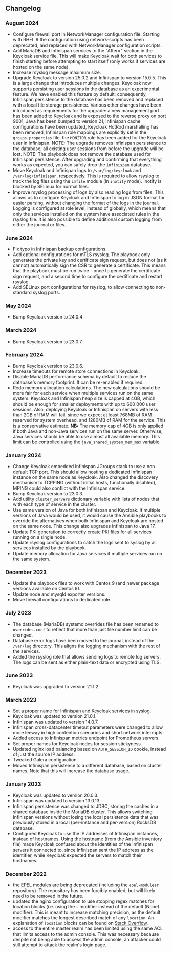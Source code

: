 ## Changelog

### August 2024
  - Configure firewall port in NetworkManager configuration file. Starting with
    RHEL 9 the configuration using network-scripts has been deprecated, and
    replaced with NetworkManager configuration scripts.
  - Add MariaDB and Infinispan services to the "After=" section in the Keycloak
    service file. This will make Keycloak wait for both services to finish
    starting before attempting to start itself (only works if services are
    hosted on the same node).
  - Increase rsyslog message maximum size.
  - Upgrade Keycloak to version 25.0.2 and Infinispan to version 15.0.5.
    This is a large change that introduces multiple changes: Keycloak now
    supports persisting user sessions in the database as an experimental
    feature. We have enabled this feature by default; consequently, Infinispan
    persistence to the database has been removed and replaced with a local
    file storage persistence.
    Various other changes have been introduced as requirements for the upgrade:
    a new management port has been added to Keycloak and is exposed to the
    reverse proxy on port 9001, Java has been bumped to version 21, Infinispan
    cache configurations have been updated, Keycloak HotRod marshalling has been
    removed, Infinispan role mappings are explicitly set in the
    `groups.properties` file, the `MONITOR` role has been added for the Keycloak
    user in Infinispan.
    NOTE: The upgrade removes Infinispan persistence to the database; all
    existing user sessions from before the upgrade will be lost.
    NOTE: The playbook does not remove the database used for Infinispan
    persistence. After upgrading and confirming that everything works as
    expected, you can safely drop the `infinispan` database.
  - Move Keycloak and Infinispan logs to `/var/log/keycloak` and
    `/var/log/infinispan`, respectively. This is required to allow rsyslog to
    track the log files using the `imfile` module (in `inotify` mode).
    Inotify is blocked by SELinux for normal files.
  - Improve rsyslog processing of logs by also reading logs from files.
    This allows us to configure Keycloak and Infinispan to log in JSON format
    for easier parsing, without changing the format of the logs in the journal.
    Logging is configured at role level, instead of globally, which means that
    only the services installed on the system have associated rules in the
    rsyslog file. It is also possible to define additional custom logging from
    either the journal or files.

### June 2024
  - Fix typo in Infinispan backup configurations.
  - Add optional configurations for mTLS rsyslog. The playbook only generates
    the private key and certificate sign request, but does not (as it cannot)
    automatically sign the CSR to generate a certificate. This means that the
    playbook must be run twice - once to generate the certificate sign request,
    and a second time to configure the certificate and restart rsyslog.
  - Add SELinux port configurations for rsyslog, to allow connecting to
    non-standard syslog ports.

### May 2024
  - Bump Keycloak version to 24.0.4

### March 2024
  - Bump Keycloak version to 23.0.7.

### February 2024
  - Bump Keycloak version to 23.0.6.
  - Increase timeouts for remote store connections in Keycloak.
  - Disable MariaDB performance schema by default to reduce the database's
    memory footprint. It can be re-enabled if required.
  - Redo memory allocation calculations. The new calculations should be more
    fair for each service when multiple services run on the same system.
    Keycloak and Infinispan heap size is capped at 4GB, which should be enough
    for smaller deployments with up to 600 000 user sessions. Also, deploying
    Keycloak or Infinispan on servers with less than 2GB of RAM will fail, since
    we expect at least 768MB of RAM reserved for system overhead, and 1280MB of
    RAM for the service. This is a conservative estimate.
    **NB:** The memory cap of 4GB is only applied if both Java and non-Java
    services run on the same server. Otherwise, Java services should be able to
    use almost all available memory. This limit can be controlled using the
    `java_shared_system_mem_max` variable.

### January 2024
  - Change Keycloak embedded Infinispan JGroups stack to use a non default TCP
    port. This should allow hosting a dedicated Infinispan instance on the same
    node as Keycloak. Also changed the discovery mechanism to TCPPING
    (without initial hosts, functionally disabled), MPING could also conflict
    with the Infinispan service.
  - Bump Keycloak version to 23.0.3.
  - Add utility `cluster_servers` dictionary variable with lists of nodes that
    with each type of service in the cluster.
  - Use same version of Java for both Infinispan and Keycloak. If multiple
    versions of Java would be used, it would cause the Ansible playbooks to
    override the alternatives when both Infinispan and Keycloak are hosted on
    the same node. This change also upgrades Infinispan to Java 17.
  - Update PKI generation to correctly create PKI files for all services running
    on a single node.
  - Update rsyslog configurations to catch the logs sent to syslog by all
    services installed by the playbook.
  - Update memory allocation for Java services if multiple services run on the
    same system.

### December 2023
  - Update the playbook files to work with Centos 9 (and newer package versions
    available on Centos 9).
  - Update node and mysqld exporter versions.
  - Move firewall configurations to dedicated role.

### July 2023
  - The database (MariaDB) systemd overrides file has been renamed to
    `overrides.conf` to reflect that more than just file number limit can be
    changed.
  - Database error logs have been moved to the journal, instead of the
    `/var/log` directory. This aligns the logging mechanism with the rest of the
    services.
  - Added the rsyslog role that allows sending logs to remote log servers. The
    logs can be sent as either plain-text data or encrypted using TLS.

### June 2023
  - Keycloak was upgraded to version 21.1.2.

### March 2023
  - Set a proper name for Infinispan and Keycloak services in syslog.
  - Keycloak was updated to version 21.0.1.
  - Infinispan was updated to version 14.0.7.
  - Infinispan cross-datacenter timeout parameters were changed to allow more
    leeway in high contention scenarios and short network interrupts.
  - Added access to Infinispan metrics endpoint for Prometheus servers.
  - Set proper names for Keycloak nodes for session stickyness.
  - Updated nginx load balancing based on `AUTH_SESSION_ID` cookie, instead of
    just the source IP address.
  - Tweaked Galera configuration.
  - Moved Infinispan persistence to a different database, based on cluster
    names. Note that this will increase the database usage.


### January 2023
  - Keycloak was updated to version 20.0.3.
  - Infinispan was updated to version 13.0.13.
  - Infinispan persistence was changed to JDBC, storing the caches in a shared
    database inside the MariaDB cluster. This allows switching Infinispan
    versions without losing the local persistence data that was previously
    stored in a local (per-instance and per-version) RocksDB database.
  - Configured Keycloak to use the IP addresses of Infinispan instances, instead
    of hostnames. Using the hostname (from the Ansible inventory file) made
    Keycloak confused about the identities of the Infinispan servers it
    connected to, since Infinispan sent the IP address as the identifier, while
    Keycloak expected the servers to match their hostnames.


### December 2022
  - the EPEL modules are being deprecated (including the `epel-modulear`
    repository). The repository has been forcibly enabled, but will likely need
    to be removed in the future.
  - updated the nginx configuration to use stopping regex matches for location
    blocks (i.e. using the `~` modifier instead of the default (None) modifier).
    This is meant to increase matching precision, as the default modifier matches
    the longest described match of any `location`. An explanation of `location`
    blocks can be found on [Stack Overflow](https://stackoverflow.com/a/59846239).
  - access to the entire master realm has been limited using the same ACL that
    limits access to the admin console. This was necessary because despite not
    being able to access the admin console, an attacker could still attempt to
    attack the realm's login page.
